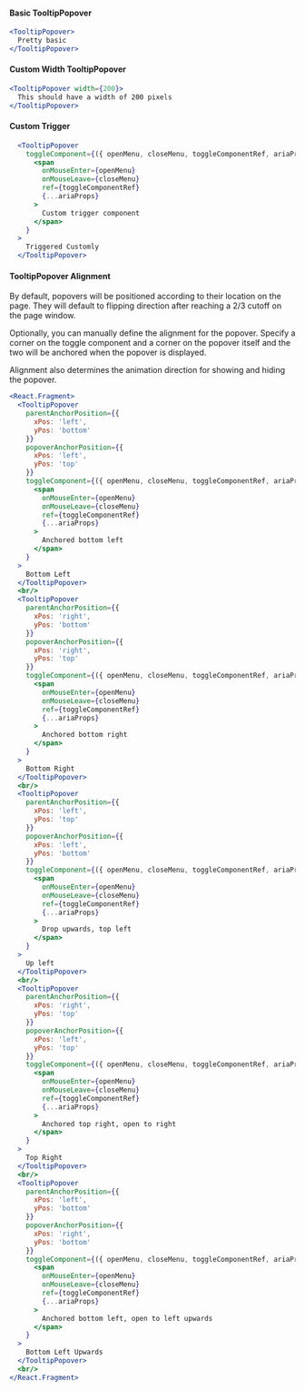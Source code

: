 #### Basic TooltipPopover

```jsx
<TooltipPopover>
  Pretty basic
</TooltipPopover>
```

#### Custom Width TooltipPopover

```jsx
<TooltipPopover width={200}>
  This should have a width of 200 pixels
</TooltipPopover>
```

#### Custom Trigger
```jsx
  <TooltipPopover
    toggleComponent={({ openMenu, closeMenu, toggleComponentRef, ariaProps }) =>
      <span
        onMouseEnter={openMenu}
        onMouseLeave={closeMenu}
        ref={toggleComponentRef}
        {...ariaProps}
      >
        Custom trigger component
      </span>
    }
  >
    Triggered Customly
  </TooltipPopover>

```

#### TooltipPopover Alignment

By default, popovers will be positioned according to their location on the page.
They will default to flipping direction after reaching a 2/3 cutoff on the page window.

Optionally, you can manually define the alignment for the popover.
Specify a corner on the toggle component and a corner on the popover itself
and the two will be anchored when the popover is displayed.

Alignment also determines the animation direction for showing and
hiding the popover.

```jsx
<React.Fragment>
  <TooltipPopover
    parentAnchorPosition={{
      xPos: 'left',
      yPos: 'bottom'
    }}
    popoverAnchorPosition={{
      xPos: 'left',
      yPos: 'top'
    }}
    toggleComponent={({ openMenu, closeMenu, toggleComponentRef, ariaProps }) =>
      <span
        onMouseEnter={openMenu}
        onMouseLeave={closeMenu}
        ref={toggleComponentRef}
        {...ariaProps}
      >
        Anchored bottom left
      </span>
    }
  >
    Bottom Left
  </TooltipPopover>
  <br/>
  <TooltipPopover
    parentAnchorPosition={{
      xPos: 'right',
      yPos: 'bottom'
    }}
    popoverAnchorPosition={{
      xPos: 'right',
      yPos: 'top'
    }}
    toggleComponent={({ openMenu, closeMenu, toggleComponentRef, ariaProps }) =>
      <span
        onMouseEnter={openMenu}
        onMouseLeave={closeMenu}
        ref={toggleComponentRef}
        {...ariaProps}
      >
        Anchored bottom right
      </span>
    }
  >
    Bottom Right
  </TooltipPopover>
  <br/>
  <TooltipPopover
    parentAnchorPosition={{
      xPos: 'left',
      yPos: 'top'
    }}
    popoverAnchorPosition={{
      xPos: 'left',
      yPos: 'bottom'
    }}
    toggleComponent={({ openMenu, closeMenu, toggleComponentRef, ariaProps }) =>
      <span
        onMouseEnter={openMenu}
        onMouseLeave={closeMenu}
        ref={toggleComponentRef}
        {...ariaProps}
      >
        Drop upwards, top left
      </span>
    }
  >
    Up left
  </TooltipPopover>
  <br/>
  <TooltipPopover
    parentAnchorPosition={{
      xPos: 'right',
      yPos: 'top'
    }}
    popoverAnchorPosition={{
      xPos: 'left',
      yPos: 'top'
    }}
    toggleComponent={({ openMenu, closeMenu, toggleComponentRef, ariaProps }) =>
      <span
        onMouseEnter={openMenu}
        onMouseLeave={closeMenu}
        ref={toggleComponentRef}
        {...ariaProps}
      >
        Anchored top right, open to right
      </span>
    }
  >
    Top Right
  </TooltipPopover>
  <br/>
  <TooltipPopover
    parentAnchorPosition={{
      xPos: 'left',
      yPos: 'bottom'
    }}
    popoverAnchorPosition={{
      xPos: 'right',
      yPos: 'bottom'
    }}
    toggleComponent={({ openMenu, closeMenu, toggleComponentRef, ariaProps }) =>
      <span
        onMouseEnter={openMenu}
        onMouseLeave={closeMenu}
        ref={toggleComponentRef}
        {...ariaProps}
      >
        Anchored bottom left, open to left upwards
      </span>
    }
  >
    Bottom Left Upwards
  </TooltipPopover>
  <br/>
</React.Fragment>
```
